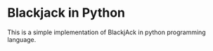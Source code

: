 # Blackjack in Python

This is a simple implementation of BlackjAck in python programming language.
